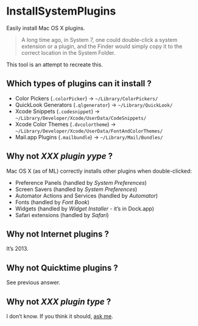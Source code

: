 InstallSystemPlugins
====================

Easily install Mac OS X plugins.

>A long time ago, in System 7, one could double-click a system extension or a plugin, and the Finder would simply copy it to the correct location in the System Folder.

This tool is an attempt to recreate this.

Which types of plugins can it install ?
---------------------------------------

* Color Pickers (`.colorPicker`) → `~/Library/ColorPickers/`
* QuickLook Generators (`.qlgenerator`) → `~/Library/QuickLook/`
* Xcode Snippets (`.codesnippet`) → `~/Library/Developer/Xcode/UserData/CodeSnippets/`
* Xcode Color Themes (`.dvcolortheme`) → `~/Library/Developer/Xcode/UserData/FontAndColorThemes/`
* Mail.app Plugins (`.mailbundle`) → `~/Library/Mail/Bundles/`

Why not *XXX plugin yype* ?
---------------------------

Mac OS X (as of ML) correctly installs other plugins when double-clicked: 
* Preference Panels (handled by *System Preferences*)
* Screen Savers (handled by *System Preferences*)
* Automator Actions and Services (handled by *Automator*)
* Fonts (handled by *Font Book*)
* Widgets (handled by *Widget Installer* - it’s in Dock.app)
* Safari extensions (handled by *Safari*)

Why not Internet plugins ?
--------------------------

It’s 2013.

Why not Quicktime plugins ?
---------------------------

See previous answer.

Why not *XXX plugin type* ?
---------------------------

I don’t know. If you think it should, [ask me](https://github.com/n-b/InstallSystemPlugins/issues).
